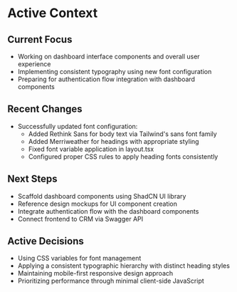 # Active Context

## Current Focus
- Working on dashboard interface components and overall user experience
- Implementing consistent typography using new font configuration
- Preparing for authentication flow integration with dashboard components

## Recent Changes
- Successfully updated font configuration:
  - Added Rethink Sans for body text via Tailwind's sans font family
  - Added Merriweather for headings with appropriate styling
  - Fixed font variable application in layout.tsx
  - Configured proper CSS rules to apply heading fonts consistently

## Next Steps
- Scaffold dashboard components using ShadCN UI library
- Reference design mockups for UI component creation
- Integrate authentication flow with the dashboard components
- Connect frontend to CRM via Swagger API

## Active Decisions
- Using CSS variables for font management
- Applying a consistent typographic hierarchy with distinct heading styles
- Maintaining mobile-first responsive design approach
- Prioritizing performance through minimal client-side JavaScript 